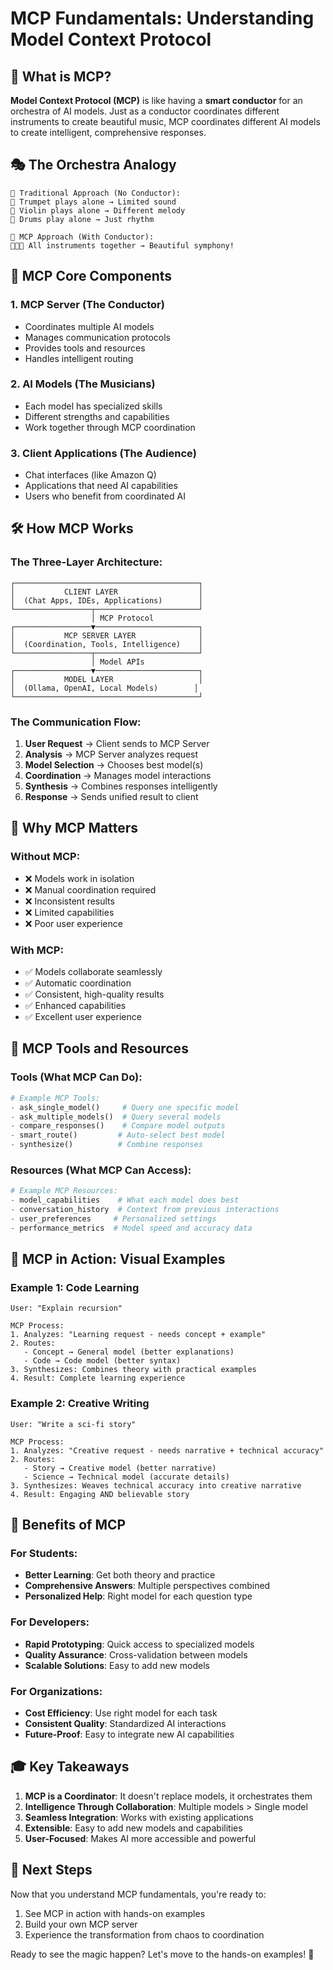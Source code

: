 # MCP Fundamentals: Understanding Model Context Protocol

## 🧠 What is MCP?

**Model Context Protocol (MCP)** is like having a **smart conductor** for an orchestra of AI models. Just as a conductor coordinates different instruments to create beautiful music, MCP coordinates different AI models to create intelligent, comprehensive responses.

## 🎭 The Orchestra Analogy

```
🎼 Traditional Approach (No Conductor):
🎺 Trumpet plays alone → Limited sound
🎻 Violin plays alone → Different melody  
🥁 Drums play alone → Just rhythm

🎼 MCP Approach (With Conductor):
🎺🎻🥁 All instruments together → Beautiful symphony!
```

## 🔄 MCP Core Components

### 1. **MCP Server** (The Conductor)
- Coordinates multiple AI models
- Manages communication protocols
- Provides tools and resources
- Handles intelligent routing

### 2. **AI Models** (The Musicians)
- Each model has specialized skills
- Different strengths and capabilities
- Work together through MCP coordination

### 3. **Client Applications** (The Audience)
- Chat interfaces (like Amazon Q)
- Applications that need AI capabilities
- Users who benefit from coordinated AI

## 🛠️ How MCP Works

### The Three-Layer Architecture:

```
┌─────────────────────────────────────────┐
│           CLIENT LAYER                  │
│  (Chat Apps, IDEs, Applications)        │
└─────────────────┬───────────────────────┘
                  │ MCP Protocol
┌─────────────────▼───────────────────────┐
│           MCP SERVER LAYER              │
│  (Coordination, Tools, Intelligence)    │
└─────────────────┬───────────────────────┘
                  │ Model APIs
┌─────────────────▼───────────────────────┐
│           MODEL LAYER                   │
│  (Ollama, OpenAI, Local Models)        │
└─────────────────────────────────────────┘
```

### The Communication Flow:

1. **User Request** → Client sends to MCP Server
2. **Analysis** → MCP Server analyzes request
3. **Model Selection** → Chooses best model(s)
4. **Coordination** → Manages model interactions
5. **Synthesis** → Combines responses intelligently
6. **Response** → Sends unified result to client

## 🎯 Why MCP Matters

### Without MCP:
- ❌ Models work in isolation
- ❌ Manual coordination required
- ❌ Inconsistent results
- ❌ Limited capabilities
- ❌ Poor user experience

### With MCP:
- ✅ Models collaborate seamlessly
- ✅ Automatic coordination
- ✅ Consistent, high-quality results
- ✅ Enhanced capabilities
- ✅ Excellent user experience

## 🔧 MCP Tools and Resources

### Tools (What MCP Can Do):
```python
# Example MCP Tools:
- ask_single_model()     # Query one specific model
- ask_multiple_models()  # Query several models
- compare_responses()    # Compare model outputs
- smart_route()         # Auto-select best model
- synthesize()          # Combine responses
```

### Resources (What MCP Can Access):
```python
# Example MCP Resources:
- model_capabilities    # What each model does best
- conversation_history  # Context from previous interactions
- user_preferences     # Personalized settings
- performance_metrics  # Model speed and accuracy data
```

## 🎨 MCP in Action: Visual Examples

### Example 1: Code Learning
```
User: "Explain recursion"

MCP Process:
1. Analyzes: "Learning request - needs concept + example"
2. Routes: 
   - Concept → General model (better explanations)
   - Code → Code model (better syntax)
3. Synthesizes: Combines theory with practical examples
4. Result: Complete learning experience
```

### Example 2: Creative Writing
```
User: "Write a sci-fi story"

MCP Process:
1. Analyzes: "Creative request - needs narrative + technical accuracy"
2. Routes:
   - Story → Creative model (better narrative)
   - Science → Technical model (accurate details)
3. Synthesizes: Weaves technical accuracy into creative narrative
4. Result: Engaging AND believable story
```

## 🚀 Benefits of MCP

### For Students:
- **Better Learning**: Get both theory and practice
- **Comprehensive Answers**: Multiple perspectives combined
- **Personalized Help**: Right model for each question type

### For Developers:
- **Rapid Prototyping**: Quick access to specialized models
- **Quality Assurance**: Cross-validation between models
- **Scalable Solutions**: Easy to add new models

### For Organizations:
- **Cost Efficiency**: Use right model for each task
- **Consistent Quality**: Standardized AI interactions
- **Future-Proof**: Easy to integrate new AI capabilities

## 🎓 Key Takeaways

1. **MCP is a Coordinator**: It doesn't replace models, it orchestrates them
2. **Intelligence Through Collaboration**: Multiple models > Single model
3. **Seamless Integration**: Works with existing applications
4. **Extensible**: Easy to add new models and capabilities
5. **User-Focused**: Makes AI more accessible and powerful

## 🔗 Next Steps

Now that you understand MCP fundamentals, you're ready to:
1. See MCP in action with hands-on examples
2. Build your own MCP server
3. Experience the transformation from chaos to coordination

Ready to see the magic happen? Let's move to the hands-on examples! 🎯
